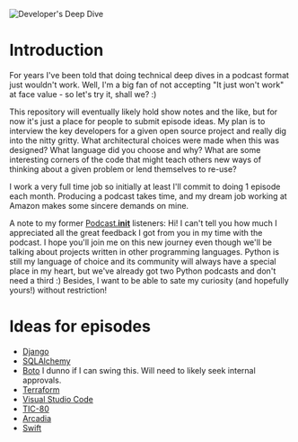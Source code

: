 ![Developer's Deep Dive](https://upload.wikimedia.org/wikipedia/commons/a/ae/U.S._Navy_Diver_enters_the_water_during_a_training_evolution_at_the_Naval_Diving_and_Salvage_Training_Center_140218-N-IC111-156.jpg)

# Introduction

For years I've been told that doing technical deep dives in a podcast format just wouldn't work. Well, I'm a big fan of not accepting "It just won't work" at face value - so let's try it, shall we? :)

This repository will eventually likely hold show notes and the like, but for now it's just a place for people to
submit episode ideas. My plan is to interview the key developers for a given open source project and really dig
into the nitty gritty. What architectural choices were made when this was designed? What language did you choose
and why? What are some interesting corners of the code that might teach others new ways of thinking about a given
problem or lend themselves to re-use?

I work a very full time job so initially at least I'll commit to doing 1 episode each month. Producing a podcast
takes time, and my dream job working at Amazon makes some sincere demands on mine.

A note to my former [Podcast.__init__](https://pythonpodcast.com/) listeners: Hi! I can't tell you how much I appreciated all the great
feedback I got from you in my time with the podcast. I hope you'll join me on this new journey even though
we'll be talking about projects written in other programming languages. Python is still my language of choice
and its community will always have a special place in my heart, but we've already got two Python podcasts and
don't need a third :) Besides, I want to be able to sate my curiosity (and hopefully yours!) without restriction!

# Ideas for episodes

* [Django](https://www.djangoproject.com/)
* [SQLAlchemy](https://www.sqlalchemy.org/)
* [Boto](https://github.com/boto/boto3) I dunno if I can swing this. Will need to likely seek internal approvals.
* [Terraform](https://www.terraform.io/)
* [Visual Studio Code](https://code.visualstudio.com/)
* [TIC-80](https://tic.computer/)
* [Arcadia](https://github.com/arcadia-unity/Arcadia)
* [Swift](https://github.com/apple/swift)

